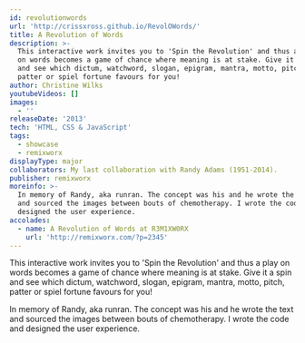 ```yaml
---
id: revolutionwords
url: 'http://crissxross.github.io/RevolOWords/'
title: A Revolution of Words
description: >-
  This interactive work invites you to 'Spin the Revolution' and thus a play
  on words becomes a game of chance where meaning is at stake. Give it a spin
  and see which dictum, watchword, slogan, epigram, mantra, motto, pitch,
  patter or spiel fortune favours for you!
author: Christine Wilks
youtubeVideos: []
images:
  - ''
releaseDate: '2013'
tech: 'HTML, CSS & JavaScript'
tags:
  - showcase
  - remixworx
displayType: major
collaborators: My last collaboration with Randy Adams (1951-2014).
publisher: remixworx
moreinfo: >-
  In memory of Randy, aka runran. The concept was his and he wrote the text
  and sourced the images between bouts of chemotherapy. I wrote the code and
  designed the user experience.
accolades:
  - name: A Revolution of Words at R3M1XW0RX
    url: 'http://remixworx.com/?p=2345'
---
```



This interactive work invites you to 'Spin the Revolution' and thus a play on words becomes a game of chance where meaning is at stake. Give it a spin and see which dictum, watchword, slogan, epigram, mantra, motto, pitch, patter or spiel fortune favours for you!

In memory of Randy, aka runran. The concept was his and he wrote the text and sourced the images between bouts of chemotherapy. I wrote the code and designed the user experience.

